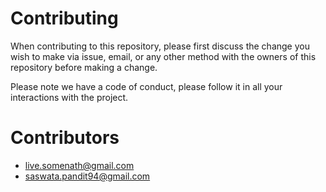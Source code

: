 # Contributing
When contributing to this repository, please first discuss the change you wish to make via issue, email, or any other method with the owners of this repository before making a change.

Please note we have a code of conduct, please follow it in all your interactions with the project.

# Contributors
- live.somenath@gmail.com
- saswata.pandit94@gmail.com
